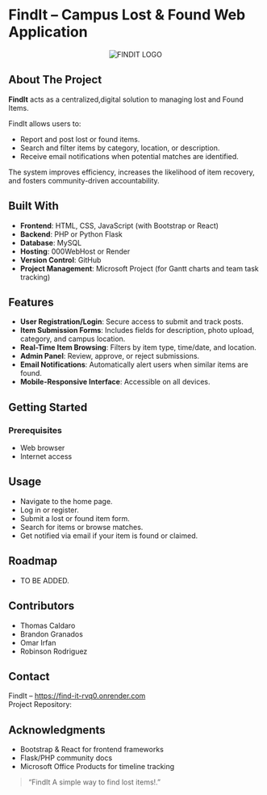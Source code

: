 <a id="readme-top"></a>
<body>
  <html>
  <h1>FindIt – Campus Lost & Found Web Application</h1>
<div align="center">
<img src="findit-logo.png" alt="FINDIT LOGO">
</div>
  <h2>About The Project</h2>
  <p>
    <strong>FindIt</strong> acts as a centralized,digital solution to managing lost and Found Items.
  </p>
  <p>FindIt allows users to:</p>
  <ul>
    <li>Report and post lost or found items.</li>
    <li>Search and filter items by category, location, or description.</li>
    <li>Receive email notifications when potential matches are identified.</li>
  </ul>
  <p>The system improves efficiency, increases the likelihood of item recovery, and fosters community-driven accountability.</p>

  <h2>Built With</h2>
  <ul>
    <li><strong>Frontend</strong>: HTML, CSS, JavaScript (with Bootstrap or React)</li>
    <li><strong>Backend</strong>: PHP or Python Flask</li>
    <li><strong>Database</strong>: MySQL</li>
    <li><strong>Hosting</strong>: 000WebHost or Render</li>
    <li><strong>Version Control</strong>: GitHub</li>
    <li><strong>Project Management</strong>: Microsoft Project (for Gantt charts and team task tracking)</li>
  </ul>

  <h2>Features</h2>
  <ul>
    <li><strong>User Registration/Login</strong>: Secure access to submit and track posts.</li>
    <li><strong>Item Submission Forms</strong>: Includes fields for description, photo upload, category, and campus location.</li>
    <li><strong>Real-Time Item Browsing</strong>: Filters by item type, time/date, and location.</li>
    <li><strong>Admin Panel</strong>: Review, approve, or reject submissions.</li>
    <li><strong>Email Notifications</strong>: Automatically alert users when similar items are found.</li>
    <li><strong>Mobile-Responsive Interface</strong>: Accessible on all devices.</li>
  </ul>

  <h2>Getting Started</h2>

  <h3>Prerequisites</h3>
  <ul>
    <li>Web browser</li>
    <li>Internet access</li>
  </ul>

  <h2>Usage</h2>
  <ul>
    <li>Navigate to the home page.</li>
    <li>Log in or register.</li>
    <li>Submit a lost or found item form.</li>
    <li>Search for items or browse matches.</li>
    <li>Get notified via email if your item is found or claimed.</li>
  </ul>

  <h2>Roadmap</h2>
  <ul>
   <li>
     TO BE ADDED.
   </li>
  </ul>

  <h2>Contributors</h2>
  <ul>
 <li> Thomas Caldaro</li>
 <li> Brandon Granados</li>
 <li> Omar Irfan</li>
 <li> Robinson Rodriguez</li>
   

  </ul>

  <h2>Contact</h2>
  <p>
     FindIt – <a href="">https://find-it-rvq0.onrender.com</a><br>
    Project Repository: 
    
  </p>

  <h2>Acknowledgments</h2>
  <ul>
    <li>Bootstrap & React for frontend frameworks</li>
    <li>Flask/PHP community docs</li>
    <li>Microsoft Office Products for timeline tracking</li>
  </ul>

  <blockquote>
    “FindIt A simple way to find lost items!.”
  </blockquote>

</body>
</html>
